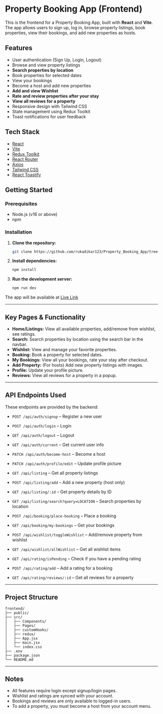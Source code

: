 # Property Booking App (Frontend)

This is the frontend for a Property Booking App, built with **React** and **Vite**. The app allows users to sign up, log in, browse property listings, book properties, view their bookings, and add new properties as hosts.

## Features

- User authentication (Sign Up, Login, Logout)
- Browse and view property listings
- **Search properties by location**
- Book properties for selected dates
- View your bookings
- Become a host and add new properties
- **Add and view Wishlist**
- **Rate and review properties after your stay**
- **View all reviews for a property**
- Responsive design with Tailwind CSS
- State management using Redux Toolkit
- Toast notifications for user feedback

## Tech Stack

- [React](https://react.dev/)
- [Vite](https://vitejs.dev/)
- [Redux Toolkit](https://redux-toolkit.js.org/)
- [React Router](https://reactrouter.com/)
- [Axios](https://axios-http.com/)
- [Tailwind CSS](https://tailwindcss.com/)
- [React Toastify](https://fkhadra.github.io/react-toastify/)

## Getting Started

### Prerequisites

- Node.js (v16 or above)
- npm 

### Installation

1. **Clone the repository:**

   ```sh
   git clone https://github.com/rukadikar123/Property_Booking_App/tree/main/frontend
   ```

2. **Install dependencies:**

   ```sh
   npm install
   ```

3. **Run the development server:**
   ```sh
   npm run dev
   ```

The app will be available at [Live Link](https://property-booking-app-frontend.onrender.com)

---

## Key Pages & Functionality

- **Home/Listings:** View all available properties, add/remove from wishlist, see ratings.
- **Search:** Search properties by location using the search bar in the navbar.
- **Wishlist:** View and manage your favorite properties.
- **Booking:** Book a property for selected dates.
- **My Bookings:** View all your bookings, rate your stay after checkout.
- **Add Property:** (For hosts) Add new property listings with images.
- **Profile:** Update your profile picture.
- **Reviews:** View all reviews for a property in a popup.

---

## API Endpoints Used

These endpoints are provided by the backend:

- `POST /api/auth/signup` – Register a new user
- `POST /api/auth/login` – Login
- `GET /api/auth/logout` – Logout
- `GET /api/auth/current` – Get current user info
- `PATCH /api/auth/become-host` – Become a host
- `PATCH /api/auth/profile/edit` – Update profile picture

- `GET /api/listing` – Get all property listings
- `POST /api/listing/add` – Add a new property (host only)
- `GET /api/listing/:id` – Get property details by ID
- `GET /api/listing/search?query=LOCATION` – Search properties by location

- `POST /api/booking/place-booking` – Place a booking
- `GET /api/booking/my-bookings` – Get your bookings

- `POST /api/wishlist/toggleWishlist` – Add/remove property from wishlist
- `GET /api/wishlist/allWishlist` – Get all wishlist items

- `GET /api/rating/isPending` – Check if you have a pending rating
- `POST /api/rating/add` – Add a rating for a booking
- `GET /api/rating/reviews/:id` – Get all reviews for a property

---

## Project Structure

```
frontend/
├── public/
├── src/
│   ├── Components/
│   ├── Pages/
│   ├── customHooks/
│   ├── redux/
│   ├── App.jsx
│   ├── main.jsx
│   └── index.css
├── .env
├── package.json
└── README.md
```

---

## Notes

- All features require login except signup/login pages.
- Wishlist and ratings are synced with your account.
- Bookings and reviews are only available to logged-in users.
- To add a property, you must become a host from your account menu.